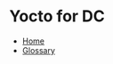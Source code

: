 # Yocto for DC

* [Home][home]
* [Glossary](/glossary.md)

[home]: /index.md
[logo]: /images/logo.png